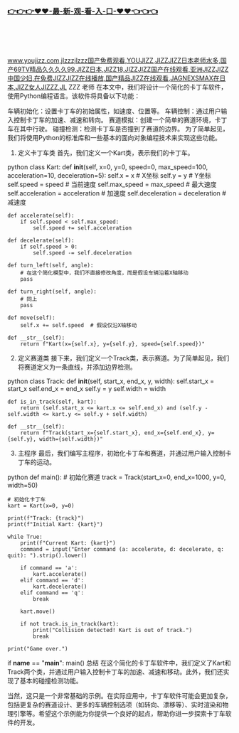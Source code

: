 ### [👉👉👉♥♥-最-新-观-看-入-口-♥♥👈👈👈](https://mrddrm.github.io/jizz.html)
<br></br><br></br>
www.youjizz.com,jlzzzjlzzz国产免费观看,YOUJIZZ,JIZZJIZZ日本老师水多,国产69TV精品久久久久99,JIZZ日本,JIZZ18,JIZZJIZZ国产在线观看,亚洲JIZZJIZZ中国少妇,在免费JIZZJIZZ在线播放,国产精品JIZZ在线观看,JAGNEXSMAX在日本,JIZZ女人JIZZZ,JL ZZZ 老师
在本文中，我们将设计一个简化的卡丁车软件，使用Python编程语言。该软件将具备以下功能：

车辆初始化：设置卡丁车的初始属性，如速度、位置等。
车辆控制：通过用户输入控制卡丁车的加速、减速和转向。
赛道模拟：创建一个简单的赛道环境，卡丁车在其中行驶。
碰撞检测：检测卡丁车是否撞到了赛道的边界。
为了简单起见，我们将使用Python的标准库和一些基本的面向对象编程技术来实现这些功能。

1. 定义卡丁车类
首先，我们定义一个Kart类，表示我们的卡丁车。

python
class Kart:
    def __init__(self, x=0, y=0, speed=0, max_speed=100, acceleration=10, deceleration=5):
        self.x = x  # X坐标
        self.y = y  # Y坐标
        self.speed = speed  # 当前速度
        self.max_speed = max_speed  # 最大速度
        self.acceleration = acceleration  # 加速度
        self.deceleration = deceleration  # 减速度
 
    def accelerate(self):
        if self.speed < self.max_speed:
            self.speed += self.acceleration
 
    def decelerate(self):
        if self.speed > 0:
            self.speed -= self.deceleration
 
    def turn_left(self, angle):
        # 在这个简化模型中，我们不直接修改角度，而是假设车辆沿着X轴移动
        pass
 
    def turn_right(self, angle):
        # 同上
        pass
 
    def move(self):
        self.x += self.speed  # 假设仅沿X轴移动
 
    def __str__(self):
        return f"Kart(x={self.x}, y={self.y}, speed={self.speed})"
2. 定义赛道类
接下来，我们定义一个Track类，表示赛道。为了简单起见，我们将赛道定义为一条直线，并添加边界检测。

python
class Track:
    def __init__(self, start_x, end_x, y, width):
        self.start_x = start_x
        self.end_x = end_x
        self.y = y
        self.width = width
 
    def is_in_track(self, kart):
        return (self.start_x <= kart.x <= self.end_x) and (self.y - self.width <= kart.y <= self.y + self.width)
 
    def __str__(self):
        return f"Track(start_x={self.start_x}, end_x={self.end_x}, y={self.y}, width={self.width})"
3. 主程序
最后，我们编写主程序，初始化卡丁车和赛道，并通过用户输入控制卡丁车的运动。

python
def main():
    # 初始化赛道
    track = Track(start_x=0, end_x=1000, y=0, width=50)
 
    # 初始化卡丁车
    kart = Kart(x=0, y=0)
 
    print(f"Track: {track}")
    print(f"Initial Kart: {kart}")
 
    while True:
        print(f"Current Kart: {kart}")
        command = input("Enter command (a: accelerate, d: decelerate, q: quit): ").strip().lower()
 
        if command == 'a':
            kart.accelerate()
        elif command == 'd':
            kart.decelerate()
        elif command == 'q':
            break
 
        kart.move()
 
        if not track.is_in_track(kart):
            print("Collision detected! Kart is out of track.")
            break
 
    print("Game over.")
 
if __name__ == "__main__":
    main()
总结
在这个简化的卡丁车软件中，我们定义了Kart和Track两个类，并通过用户输入控制卡丁车的加速、减速和移动。此外，我们还实现了基本的碰撞检测功能。

当然，这只是一个非常基础的示例。在实际应用中，卡丁车软件可能会更加复杂，包括更复杂的赛道设计、更多的车辆控制选项（如转向、漂移等）、实时渲染和物理引擎等。希望这个示例能为你提供一个良好的起点，帮助你进一步探索卡丁车软件的开发。
